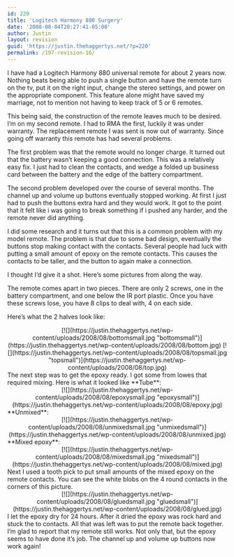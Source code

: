 ```yaml
---
id: 220
title: 'Logitech Harmony 880 Surgery'
date: '2008-08-04T20:27:41-05:00'
author: Justin
layout: revision
guid: 'https://justin.thehaggertys.net/?p=220'
permalink: /197-revision-16/
---
```


I have had a Logitech Harmony 880 universal remote for about 2 years now. Nothing beats being able to push a single button and have the remote turn on the tv, put it on the right input, change the stereo settings, and power on the appropriate component. This feature alone might have saved my marriage, not to mention not having to keep track of 5 or 6 remotes.

This being said, the construction of the remote leaves much to be desired. I’m on my second remote. I had to RMA the first, luckily it was under warranty. The replacement remote I was sent is now out of warranty. Since going off warranty this remote has had several problems.

The first problem was that the remote would no longer charge. It turned out that the battery wasn’t keeping a good connection. This was a relatively easy fix. I just had to clean the contacts, and wedge a folded up business card between the battery and the edge of the battery compartment.

The second problem developed over the course of several months. The channel up and volume up buttons eventually stopped working. At first I just had to push the buttons extra hard and they would work. It got to the point that it felt like i was going to break something if i pushed any harder, and the remote never did anything.

I did some research and it turns out that this is a common problem with my model remote. The problem is that due to some bad design, eventually the buttons stop making contact with the contacts. Several people had luck with putting a small amount of epoxy on the remote contacts. This causes the contacts to be taller, and the button to again make a connection.

I thought I’d give it a shot. Here’s some pictures from along the way.

The remote comes apart in two pieces. There are only 2 screws, one in the battery compartment, and one below the IR port plastic. Once you have these screws lose, you have 8 clips to deal with, 4 on each side.

Here’s what the 2 halves look like:

<center>  
[![](https://justin.thehaggertys.net/wp-content/uploads/2008/08/bottomsmall.jpg "bottomsmall")](https://justin.thehaggertys.net/wp-content/uploads/2008/08/bottom.jpg) [![](https://justin.thehaggertys.net/wp-content/uploads/2008/08/topsmall.jpg "topsmall")](https://justin.thehaggertys.net/wp-content/uploads/2008/08/top.jpg)  
</center>  
The next step was to get the epoxy ready. I got some from lowes that required mixing. Here is what it looked like **Tube**:

<center>  
[![](https://justin.thehaggertys.net/wp-content/uploads/2008/08/epoxysmall.jpg "epoxysmall")](https://justin.thehaggertys.net/wp-content/uploads/2008/08/epoxy.jpg)</center>**Unmixed**:

<center>  
[![](https://justin.thehaggertys.net/wp-content/uploads/2008/08/unmixedsmall.jpg "unmixedsmall")](https://justin.thehaggertys.net/wp-content/uploads/2008/08/unmixed.jpg)</center>**Mixed epoxy**:

<center>  
[![](https://justin.thehaggertys.net/wp-content/uploads/2008/08/mixedsmall.jpg "mixedsmall")](https://justin.thehaggertys.net/wp-content/uploads/2008/08/mixed.jpg)</center>Next I used a tooth pick to put small amounts of the mixed epoxy on the remote contacts. You can see the white blobs on the 4 round contacts in the corners of this picture.

<center>  
[![](https://justin.thehaggertys.net/wp-content/uploads/2008/08/gluedsmall.jpg "gluedsmall")](https://justin.thehaggertys.net/wp-content/uploads/2008/08/glued.jpg)</center>I let the epoxy dry for 24 hours. After it dried the epoxy was rock hard and stuck the to contacts. All that was left was to put the remote back together. I’m glad to report that my remote still works. Not only that, but the epoxy seems to have done it’s job. The channel up and volume up buttons now work again!